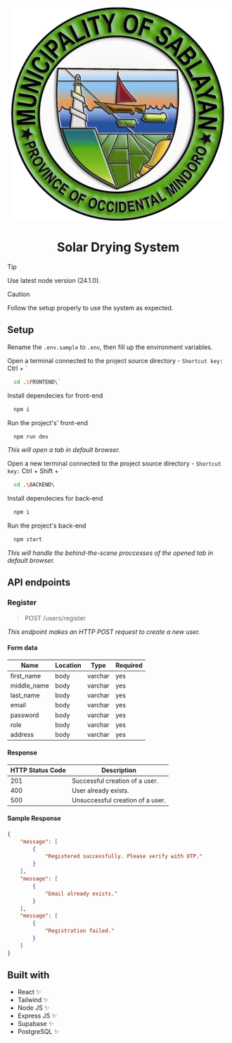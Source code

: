 <div align="center">

![](./FRONTEND/public/logo.png)

# Solar Drying System

</div>

> [!TIP]
> Use latest node version (24.1.0).

> [!CAUTION]
> Follow the setup properly to use the system as expected.

## Setup

Rename the `.env.sample` to `.env`, then fill up the environment variables.

Open a terminal connected to the project source directory - `Shortcut key:` Ctrl + `

```bash
  cd .\FRONTEND\`
```

Install dependecies for front-end

```bash
  npm i
```

Run the project's' front-end

```bash
  npm run dev
```

_This will open a tab in default browser._

Open a new terminal connected to the project source directory - `Shortcut key:` Ctrl + Shift + `

```bash
  cd .\BACKEND\
```

Install dependecies for back-end

```bash
  npm i
```

Run the project's back-end

```bash
  npm start
```

_This will handle the behind-the-scene proccesses of the opened tab in default browser._

## API endpoints

### Register

> POST /users/register

_This endpoint makes an HTTP POST request to create a new user._

#### Form data

| Name        | Location | Type    | Required |
| ----------- | -------- | ------- | -------- |
| first_name  | body     | varchar | yes      |
| middle_name | body     | varchar | yes      |
| last_name   | body     | varchar | yes      |
| email       | body     | varchar | yes      |
| password    | body     | varchar | yes      |
| role        | body     | varchar | yes      |
| address     | body     | varchar | yes      |

#### Response

| HTTP Status Code | Description                      |
| ---------------- | -------------------------------- |
| 201              | Successful creation of a user.   |
| 400              | User already exists.             |
| 500              | Unsuccessful creation of a user. |

#### Sample Response

```json
{
    "message": [
        {
            "Registered successfully. Please verify with OTP."
        }
    ],
    "message": [
        {
            "Email already exists."
        }
    ],
    "message": [
        {
            "Registration failed."
        }
    ]
}
```

## Built with

- React ✨
- Tailwind ✨
- Node JS ✨
- Express JS ✨
- Supabase ✨
- PostgreSQL ✨
